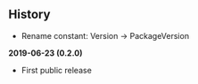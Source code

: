 History
-------

 - Rename constant: Version -> PackageVersion

**2019-06-23 (0.2.0)**
 - First public release
